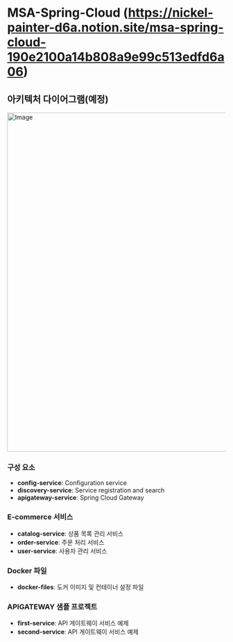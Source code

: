 # MSA-Spring-Cloud (https://nickel-painter-d6a.notion.site/msa-spring-cloud-190e2100a14b808a9e99c513edfd6a06)

## 아키텍처 다이어그램(예정)
<img width="781" alt="Image" src="https://github.com/user-attachments/assets/b12bacee-b58f-45db-9194-38f435f35408" />

### 구성 요소
- **config-service**: Configuration service
- **discovery-service**: Service registration and search
- **apigateway-service**: Spring Cloud Gateway

### E-commerce 서비스
- **catalog-service**: 상품 목록 관리 서비스
- **order-service**: 주문 처리 서비스
- **user-service**: 사용자 관리 서비스

### Docker 파일
- **docker-files**: 도커 이미지 및 컨테이너 설정 파일

### APIGATEWAY 샘플 프로젝트
- **first-service**: API 게이트웨이 서비스 예제
- **second-service**: API 게이트웨이 서비스 예제
